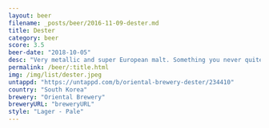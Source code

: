 ```yaml
---
layout: beer
filename: _posts/beer/2016-11-09-dester.md
title: Dester
category: beer
score: 3.5
beer-date: "2018-10-05"
desc: "Very metallic and super European malt. Something you never quite get used to and regret ever drinking"
permalink: /beer/:title.html
img: /img/list/dester.jpeg
untappd: "https://untappd.com/b/oriental-brewery-dester/234410"
country: "South Korea"
brewery: "Oriental Brewery"
breweryURL: "breweryURL"
style: "Lager - Pale"
---
```

